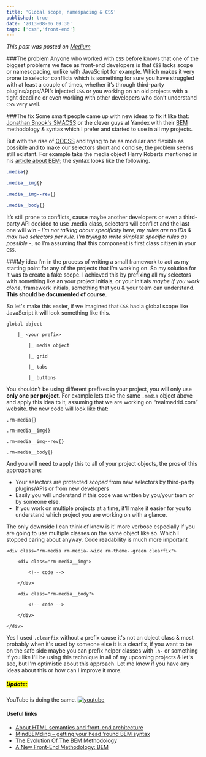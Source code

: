 ```yaml
---
title: 'Global scope, namespacing & CSS'
published: true
date: '2013-08-06 09:30'
tags: ['css','front-end']
---
```

_This post was posted on [Medium](https://medium.com/front-end-development/681bda44c43e)_


###The problem
Anyone who worked with `CSS` before knows that one of the biggest problems we face as front-end developers is that `CSS` lacks scope or namescpacing, unlike with JavaScript for example. Which makes it very prone to selector conflicts which is something for sure you have struggled with at least a couple of times, whether it’s through third-party plugins/apps/API’s injected `CSS` or you working on an old projects with a tight deadline or even working with other developers who don’t understand `CSS` very well.

<!-- more -->

###The fix
Some smart people came up with new ideas to fix it like that: [Jonathan Snook's SMACSS](http://smacss.com/book/categorizing) or the clever guys at Yandex with their [BEM](http://bem.info/method/) methodology & syntax which I prefer and started to use in all my projects.

But with the rise of [OOCSS](http://oocss.org/) and trying to be as modular and flexible as possible and to make our selectors short and concise, the problem seems still existant. For example take the media object Harry Roberts mentioned in his [article about BEM](http://csswizardry.com/2013/01/mindbemding-getting-your-head-round-bem-syntax/); the syntax looks like the following.

```css
.media{}

.media__img{}

.media__img--rev{}

.media__body{}
```

It’s still prone to conflicts, cause maybe another developers or even a third-party API decided to use .media class, selectors will conflict and the last one will win - _I’m not talking about specificity here, my rules are no IDs & max two selectors per rule. I'm trying to write simplest specific rules as possible -_, so I’m assuming that this component is first class citizen in your `CSS`.

###My idea
I’m in the process of writing a small framework to act as my starting point for any of the projects that I’m working on. So my solution for it was to create a fake scope. I achieved this by prefixing all my selectors with something like an your project initials, or your initials _maybe if you work alone_, framework initials, something that you &amp; your team can understand. **This should be documented of course**.

So let's make this easier, if we imagined that `CSS` had a global scope like JavaScript it will look something like this.

```
global object

    |_ <your prefix>

        |_ media object

        |_ grid

        |_ tabs

        |_ buttons

```

You shouldn’t be using different prefixes in your project, you will only use **only one per project**. For example lets take the same `.media` object above and apply this idea to it, assuming that we are working on “realmadrid.com” website. the new code will look like that:

```
.rm-media{}

.rm-media__img{}

.rm-media__img--rev{}

.rm-media__body{}

```

And you will need to apply this to all of your project objects, the pros of this approach are:
- Your selectors are protected _scoped_ from new selectors by third-party plugins/APIs or from new developers
- Easily you will understand if this code was written by you/your team or by someone else.
- If you work on multiple projects at a time, it'll make it easier for you to understand which project you are working on with a glance.

The only downside I can think of know is it' more verbose especially if you are going to use multiple classes on the same object like so. Which I stopped caring about anyway. Code readability is much more important

```
<div class="rm-media rm-media--wide rm-theme--green clearfix">

    <div class="rm-media__img">

        <!-- code -->

    </div>

    <div class="rm-media__body">

        <!-- code -->

    </div>

</div>

```

Yes I used `.clearfix` without a prefix cause it's not an object class &amp; most probably when it's used by someone else it is a clearfix, if you want to be on the safe side maybe you can prefix helper classes with `.h-` or something if you like
I'll be using this technique in all of my upcoming projects &amp; let's see, but I'm optimistic about this approach. Let me know if you have any ideas about this or how can I improve it more.

<h5><mark>Update:</mark></h5>
YouTube is doing the same.

<a href="/assets/img/content/youtube.png">
    <img src="/assets/img/content/youtube.png" alt="youtube" class="aligncenter size-medium wp-image-937" />
</a>

#### Useful links
- [About HTML semantics and front-end architecture](http://nicolasgallagher.com/about-html-semantics-front-end-architecture/)
- [MindBEMding – getting your head ’round BEM syntax](http://csswizardry.com/2013/01/mindbemding-getting-your-head-round-bem-syntax/)
- [The Evolution Of The BEM Methodology](http://coding.smashingmagazine.com/2013/02/21/the-history-of-the-bem-methodology/)
- [A New Front-End Methodology: BEM](http://coding.smashingmagazine.com/2012/04/16/a-new-front-end-methodology-bem/)
